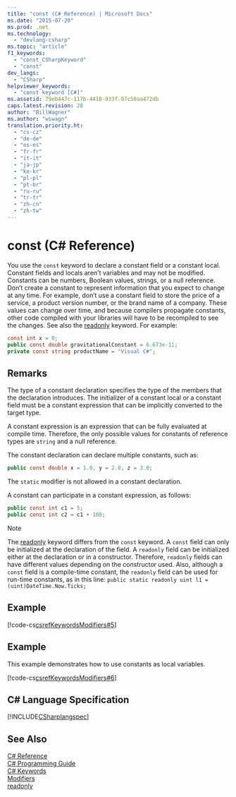```yaml
---
title: "const (C# Reference) | Microsoft Docs"
ms.date: "2015-07-20"
ms.prod: .net
ms.technology: 
  - "devlang-csharp"
ms.topic: "article"
f1_keywords: 
  - "const_CSharpKeyword"
  - "const"
dev_langs: 
  - "CSharp"
helpviewer_keywords: 
  - "const keyword [C#]"
ms.assetid: 79eb447c-117b-4418-933f-97c50aa472db
caps.latest.revision: 28
author: "BillWagner"
ms.author: "wiwagn"
translation.priority.ht: 
  - "cs-cz"
  - "de-de"
  - "es-es"
  - "fr-fr"
  - "it-it"
  - "ja-jp"
  - "ko-kr"
  - "pl-pl"
  - "pt-br"
  - "ru-ru"
  - "tr-tr"
  - "zh-cn"
  - "zh-tw"
---
```

# const (C# Reference)
You use the `const` keyword to declare a constant field or a constant local. Constant fields and locals aren't variables and may not be modified. Constants can be numbers, Boolean values, strings, or a null reference. Don’t create a constant to represent information that you expect to change at any time. For example, don’t use a constant field to store the price of a service, a product version number, or the brand name of a company. These values can change over time, and because compilers propagate constants, other code compiled with your libraries will have to be recompiled to see the changes. See also the [readonly](../../../csharp/language-reference/keywords/readonly.md) keyword. For example:  
  
```csharp
const int x = 0;  
public const double gravitationalConstant = 6.673e-11;  
private const string productName = "Visual C#";  
```  
  
## Remarks  
 The type of a constant declaration specifies the type of the members that the declaration introduces. The initializer of a constant local or a constant field must be a constant expression that can be implicitly converted to the target type.  
  
 A constant expression is an expression that can be fully evaluated at compile time. Therefore, the only possible values for constants of reference types are `string` and a null reference.  
  
 The constant declaration can declare multiple constants, such as:  
  
```csharp
public const double x = 1.0, y = 2.0, z = 3.0;  
```  
  
 The `static` modifier is not allowed in a constant declaration.  
  
 A constant can participate in a constant expression, as follows:  
  
```csharp
public const int c1 = 5;  
public const int c2 = c1 + 100;  
```  
  
> [!NOTE]
>  The [readonly](../../../csharp/language-reference/keywords/readonly.md) keyword differs from the `const` keyword. A `const` field can only be initialized at the declaration of the field. A `readonly` field can be initialized either at the declaration or in a constructor. Therefore, `readonly` fields can have different values depending on the constructor used. Also, although a `const` field is a compile-time constant, the `readonly` field can be used for run-time constants, as in this line: `public static readonly uint l1 = (uint)DateTime.Now.Ticks;`  
  
## Example  
 [!code-cs[csrefKeywordsModifiers#5](../../../csharp/language-reference/keywords/codesnippet/CSharp/const_1.cs)]  
  
## Example  
 This example demonstrates how to use constants as local variables.  
  
 [!code-cs[csrefKeywordsModifiers#6](../../../csharp/language-reference/keywords/codesnippet/CSharp/const_2.cs)]  
  
## C# Language Specification  
 [!INCLUDE[CSharplangspec](~/includes/csharplangspec-md.md)]  
  
## See Also  
 [C# Reference](../../../csharp/language-reference/index.md)   
 [C# Programming Guide](../../../csharp/programming-guide/index.md)   
 [C# Keywords](../../../csharp/language-reference/keywords/index.md)   
 [Modifiers](../../../csharp/language-reference/keywords/modifiers.md)   
 [readonly](../../../csharp/language-reference/keywords/readonly.md)
